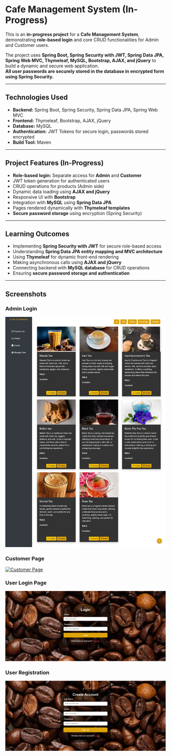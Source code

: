 # Cafe Management System (In-Progress)

This is an **in-progress project** for a **Cafe Management System**, demonstrating **role-based login** and core CRUD functionalities for Admin and Customer users.  

The project uses **Spring Boot, Spring Security with JWT, Spring Data JPA, Spring Web MVC, Thymeleaf, MySQL, Bootstrap, AJAX, and jQuery** to build a dynamic and secure web application.  
**All user passwords are securely stored in the database in encrypted form using Spring Security.**

---

## **Technologies Used**
- **Backend:** Spring Boot, Spring Security, Spring Data JPA, Spring Web MVC  
- **Frontend:** Thymeleaf, Bootstrap, AJAX, jQuery  
- **Database:** MySQL  
- **Authentication:** JWT Tokens for secure login, passwords stored encrypted  
- **Build Tool:** Maven  

---

## **Project Features (In-Progress)**
- **Role-based login:** Separate access for **Admin** and **Customer**  
- JWT token generation for authenticated users  
- CRUD operations for products (Admin side)  
- Dynamic data loading using **AJAX and jQuery**  
- Responsive UI with **Bootstrap**  
- Integration with **MySQL** using **Spring Data JPA**  
- Pages rendered dynamically with **Thymeleaf templates**  
- **Secure password storage** using encryption (Spring Security)  

---

## **Learning Outcomes**
- Implementing **Spring Security with JWT** for secure role-based access  
- Understanding **Spring Data JPA entity mapping and MVC architecture**  
- Using **Thymeleaf** for dynamic front-end rendering  
- Making asynchronous calls using **AJAX and jQuery**  
- Connecting backend with **MySQL database** for CRUD operations  
- Ensuring **secure password storage and authentication**  

---

## **Screenshots**

### Admin Login
[![Admin Login](screenshots/AdminDashboard.png)](screenshots/AdminDashboard.png)

### Customer Page
[![Customer Page](screenshots/CustomerPage.png)](screenshots/CustomerPage.png)

### User Login Page
[![User Login](screenshots/Login.png)](screenshots/Login.png)

### User Registration
[![User Registration](screenshots/Registeration.png)](screenshots/Registeration.png)

